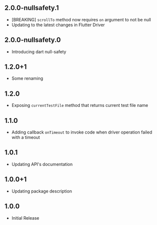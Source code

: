 ## 2.0.0-nullsafety.1
- [BREAKING] `scrollTo` method now requires `on` argument to not be null
- Updating to the latest changes in Flutter Driver

## 2.0.0-nullsafety.0
- Introducing dart null-safety

## 1.2.0+1
- Some renaming

## 1.2.0
- Exposing `currentTestFile` method that returns current test file name

## 1.1.0
- Adding callback `onTimeout` to invoke code when driver operation failed with a timeout

## 1.0.1
- Updating API's documentation

## 1.0.0+1
- Updating package description

## 1.0.0
- Initial Release